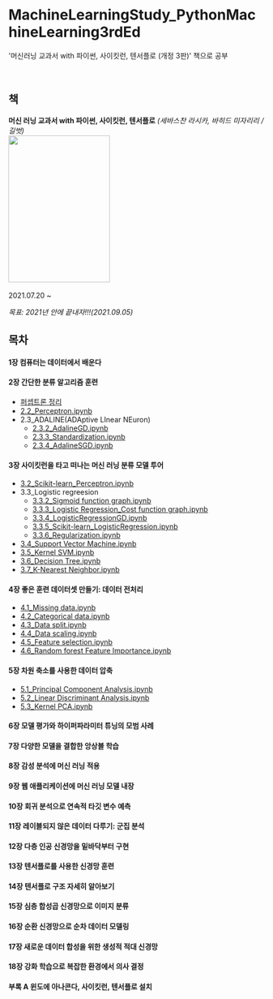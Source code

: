 # MachineLearningStudy_PythonMachineLearning3rdEd
'머신러닝 교과서 with 파이썬, 사이킷런, 텐서플로 (개정 3판)' 책으로 공부


<br>

책
-----
**머신 러닝 교과서 with 파이썬, 사이킷런, 텐서플로** *(세바스찬 라시카, 바히드 미자리리 / 길벗)*<br>
  <img src="https://user-images.githubusercontent.com/69896250/126332650-f41658e2-caf3-444d-8a58-575f383755ec.png" width="200px" height="290px"></img><br>
<br>
2021.07.20 ~

*목표: 2021년 안에 끝내자!!!(2021.09.05)*
<br>

목차
------
#### 1장 컴퓨터는 데이터에서 배운다

#### 2장 간단한 분류 알고리즘 훈련
  - [퍼셉트론 정리](https://blog.naver.com/woukl22/222442748137)
  - [2.2_Perceptron.ipynb](https://github.com/woukl22/MachineLearningStudy_PythonMachineLearning3rdEd/blob/main/Chapter2/2.2_Perceptron.ipynb)
  - 2.3_ADALINE(ADAptive LInear NEuron)
    - [2.3.2_AdalineGD.ipynb](https://github.com/woukl22/MachineLearningStudy_PythonMachineLearning3rdEd/blob/main/Chapter2/2.3.2_AdalineGD.ipynb)
    - [2.3.3_Standardization.ipynb](https://github.com/woukl22/MachineLearningStudy_PythonMachineLearning3rdEd/blob/main/Chapter2/2.3.3_Standardization.ipynb)
    - [2.3.4_AdalineSGD.ipynb](https://github.com/woukl22/MachineLearningStudy_PythonMachineLearning3rdEd/blob/main/Chapter2/2.3.4_AdalineSGD.ipynb)

#### 3장 사이킷런을 타고 떠나는 머신 러닝 분류 모델 투어
  - [3.2_Scikit-learn_Perceptron.ipynb](https://github.com/woukl22/MachineLearningStudy_PythonMachineLearning3rdEd/blob/main/Chapter3/3.2_Scikit-learn_Perceptron.ipynb)
  - 3.3_Logistic regreesion
    - [3.3.2_Sigmoid function graph.ipynb](https://github.com/woukl22/MachineLearningStudy_PythonMachineLearning3rdEd/blob/main/Chapter3/3.3.2_Sigmoid%20function%20graph.ipynb)
    - [3.3.3_Logistic Regression_Cost function graph.ipynb](https://github.com/woukl22/MachineLearningStudy_PythonMachineLearning3rdEd/blob/main/Chapter3/3.3.3_Logistic%20Regression_Cost%20function%20graph.ipynb)
    - [3.3.4_LogisticRegressionGD.ipynb](https://github.com/woukl22/MachineLearningStudy_PythonMachineLearning3rdEd/blob/main/Chapter3/3.3.4_LogisticRegressionGD.ipynb)
    - [3.3.5_Scikit-learn_LogisticRegression.ipynb](https://github.com/woukl22/MachineLearningStudy_PythonMachineLearning3rdEd/blob/main/Chapter3/3.3.5_Scikit-learn_LogisticRegression.ipynb)
    - [3.3.6_Regularization.ipynb](https://github.com/woukl22/MachineLearningStudy_PythonMachineLearning3rdEd/blob/main/Chapter3/3.3.6_Regularization.ipynb)
  - [3.4_Support Vector Machine.ipynb](https://github.com/woukl22/MachineLearningStudy_PythonMachineLearning3rdEd/blob/main/Chapter3/3.4_Support%20Vector%20Machine.ipynb)
  - [3.5_Kernel SVM.ipynb](https://github.com/woukl22/MachineLearningStudy_PythonMachineLearning3rdEd/blob/main/Chapter3/3.5_Kernel%20SVM.ipynb)
  - [3.6_Decision Tree.ipynb](https://github.com/woukl22/MachineLearningStudy_PythonMachineLearning3rdEd/blob/main/Chapter3/3.6_Decision%20Tree.ipynb)
  - [3.7_K-Nearest Neighbor.ipynb](https://github.com/woukl22/MachineLearningStudy_PythonMachineLearning3rdEd/blob/main/Chapter3/3.7_K-Nearest%20Neighbor.ipynb)

#### 4장 좋은 훈련 데이터셋 만들기: 데이터 전처리
  - [4.1_Missing data.ipynb](https://github.com/woukl22/MachineLearningStudy_PythonMachineLearning3rdEd/blob/main/Chapter4/4.1_Missing%20data.ipynb)
  - [4.2_Categorical data.ipynb](https://github.com/woukl22/MachineLearningStudy_PythonMachineLearning3rdEd/blob/main/Chapter4/4.2_Categorical%20data.ipynb)
  - [4.3_Data split.ipynb](https://github.com/woukl22/MachineLearningStudy_PythonMachineLearning3rdEd/blob/main/Chapter4/4.3_Data%20split.ipynb)
  - [4.4_Data scaling.ipynb](https://github.com/woukl22/MachineLearningStudy_PythonMachineLearning3rdEd/blob/main/Chapter4/4.4_Data%20scaling.ipynb)
  - [4.5_Feature selection.ipynb](https://github.com/woukl22/MachineLearningStudy_PythonMachineLearning3rdEd/blob/main/Chapter4/4.5_Feature%20selection.ipynb)
  - [4.6_Random forest Feature Importance.ipynb](https://github.com/woukl22/MachineLearningStudy_PythonMachineLearning3rdEd/blob/main/Chapter4/4.6_Random%20forest%20Feature%20Importance.ipynb)

#### 5장 차원 축소를 사용한 데이터 압축
  - [5.1_Principal Component Analysis.ipynb](https://github.com/woukl22/MachineLearningStudy_PythonMachineLearning3rdEd/blob/main/Chapter5/5.1_Principal%20Component%20Analysis.ipynb)
  - [5.2_Linear Discriminant Analysis.ipynb](https://github.com/woukl22/MachineLearningStudy_PythonMachineLearning3rdEd/blob/main/Chapter5/5.2_Linear%20Discriminant%20Analysis.ipynb)
  - [5.3_Kernel PCA.ipynb](https://github.com/woukl22/MachineLearningStudy_PythonMachineLearning3rdEd/blob/main/Chapter5/5.3_Kernel%20PCA.ipynb)

#### 6장 모델 평가와 하이퍼파라미터 튜닝의 모범 사례

#### 7장 다양한 모델을 결합한 앙상블 학습

#### 8장 감성 분석에 머신 러닝 적용

#### 9장 웹 애플리케이션에 머신 러닝 모델 내장

#### 10장 회귀 분석으로 연속적 타깃 변수 예측

#### 11장 레이블되지 않은 데이터 다루기: 군집 분석

#### 12장 다층 인공 신경망을 밑바닥부터 구현

#### 13장 텐서플로를 사용한 신경망 훈련

#### 14장 텐서플로 구조 자세히 알아보기

#### 15장 심층 합성곱 신경망으로 이미지 분류

#### 16장 순환 신경망으로 순차 데이터 모델링

#### 17장 새로운 데이터 합성을 위한 생성적 적대 신경망

#### 18장 강화 학습으로 복잡한 환경에서 의사 결정

#### 부록 A 윈도에 아나콘다, 사이킷런, 텐서플로 설치
